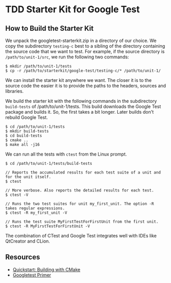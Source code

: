 # TDD Starter Kit for Google Test

## How to Build the Starter Kit

We unpack the googletest-starterkit.zip in a directory of our choice. We copy the subdirectory
`testing-c` best to a sibling of the directory containing the source code that we want to test.
For example, if the source directory is `/path/to/unit-1/src`, we run the following two commands:

    $ mkdir /path/to/unit-1/tests
    $ cp -r /path/to/starterkit/google-test/testing-c/* /path/to/unit-1/

We can install the starter kit anywhere we want. The closer it is to the source code the easier
it is to provide the paths to the headers, sources and libraries.

We build the starter kit with the following commands in the subdirectory `build-tests` of 
/path/to/unit-1/tests. This build downloads the Google Test package and builds it. So, the first
takes a bit longer. Later builds don't rebuild Google Test.

    $ cd /path/to/unit-1/tests
    $ mkdir build-tests
    $ cd build-tests
    $ cmake ..
    $ make all -j16

We can run all the tests with `ctest` from the Linux prompt.

    $ cd /path/to/unit-1/tests/build-tests
    
    // Reports the accumulated results for each test suite of a unit and for the unit itself.
    $ ctest

    // More verbose. Also reports the detailed results for each test.
    $ ctest -V
    
    // Runs the two test suites for unit my_first_unit. The option -R takes regular expressions.
    $ ctest -R my_first_unit -V
    
    // Runs the test suite MyFirstTestForFirstUnit from the first unit.
    $ ctest -R MyFirstTestForFirstUnit -V

The combination of CTest and Google Test integrates well with IDEs like QtCreator and CLion.

## Resources

  - [Quickstart: Building with CMake](http://google.github.io/googletest/quickstart-cmake.html)
  - [Googletest Primer](http://google.github.io/googletest/primer.html)
